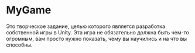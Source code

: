 # MyGame
Это творческое задание, целью которого является разработка собственной игры в Unity.
Эта игра не обязательно должна быть чем-то огромным, вам просто нужно показать, чему вы научились и на что вы способны.
